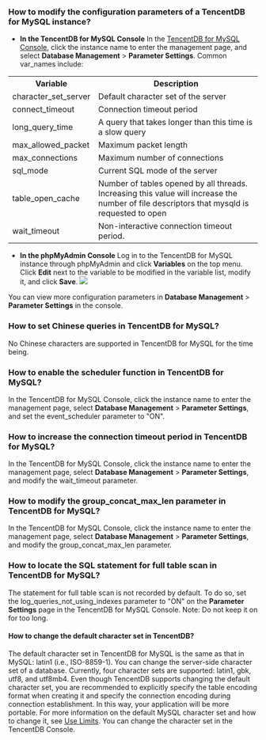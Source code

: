 ### How to modify the configuration parameters of a TencentDB for MySQL instance?
- **In the TencentDB for MySQL Console**
In the [TencentDB for MySQL Console](https://console.cloud.tencent.com/cdb), click the instance name to enter the management page, and select **Database Management** > **Parameter Settings**. Common var\_names include:
<table class="t">
<tbody><tr>
<th>  Variable
</th><th>  Description
</th></tr>
<tr>
<td> character_set_server
</td><td> Default character set of the server
</td></tr>
<tr>
<td> connect_timeout
</td><td> Connection timeout period
</td></tr>
<tr>
<td> long_query_time
</td><td> A query that takes longer than this time is a slow query
</td></tr>
<tr>
<td> max_allowed_packet
</td><td> Maximum packet length
</td></tr>
<tr>
<td> max_connections
</td><td> Maximum number of connections
</td></tr>
<tr>
<td> sql_mode
</td><td> Current SQL mode of the server
</td></tr>
<tr>
<td> table_open_cache
</td><td> Number of tables opened by all threads. Increasing this value will increase the number of file descriptors that mysqld is requested to open
</td></tr>
<tr>
<td> wait_timeout
</td><td> Non-interactive connection timeout period.
</td></tr></tbody></table>

- **In the phpMyAdmin Console**
Log in to the TencentDB for MySQL instance through phpMyAdmin and click **Variables** on the top menu. Click **Edit** next to the variable to be modified in the variable list, modify it, and click **Save**.
![](https://main.qcloudimg.com/raw/214fec618ff4e166c6e4d747be3fea0b.png)

You can view more configuration parameters in **Database Management** > **Parameter Settings** in the console.

### How to set Chinese queries in TencentDB for MySQL?
No Chinese characters are supported in TencentDB for MySQL for the time being.

### How to enable the scheduler function in TencentDB for MySQL?
In the TencentDB for MySQL Console, click the instance name to enter the management page, select **Database Management** > **Parameter Settings**, and set the event_scheduler parameter to "ON".

### How to increase the connection timeout period in TencentDB for MySQL?
In the TencentDB for MySQL Console, click the instance name to enter the management page, select **Database Management** > **Parameter Settings**, and modify the wait_timeout parameter.

### How to modify the group_concat_max_len parameter in TencentDB for MySQL?
In the TencentDB for MySQL Console, click the instance name to enter the management page, select **Database Management** > **Parameter Settings**, and modify the group_concat_max_len parameter.

### How to locate the SQL statement for full table scan in TencentDB for MySQL?
The statement for full table scan is not recorded by default. To do so, set the log_queries_not_using_indexes parameter to "ON" on the **Parameter Settings** page in the TencentDB for MySQL Console. Note: Do not keep it on for too long.

#### How to change the default character set in TencentDB?
The default character set in TencentDB for MySQL is the same as that in MySQL: latin1 (i.e., ISO-8859-1). You can change the server-side character set of a database. Currently, four character sets are supported: latin1, gbk, utf8, and utf8mb4.
Even though TencentDB supports changing the default character set, you are recommended to explicitly specify the table encoding format when creating it and specify the connection encoding during connection establishment. In this way, your application will be more portable. For more information on the default MySQL character set and how to change it, see <a href="https://intl.cloud.tencent.com/document/product/236/7259#6-.E5.AD.97.E7.AC.A6.E9.9B.86.E8.AF.B4.E6.98.8E6" target="_blank">Use Limits</a>. You can change the character set in the TencentDB Console.
